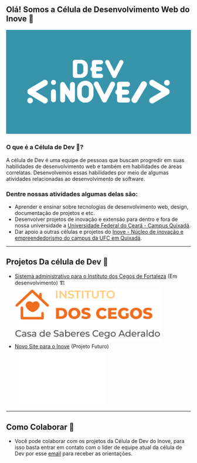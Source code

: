 ## Olá! Somos a Célula de Desenvolvimento Web do Inove 👋

<div align="center" >
    <img src="profile/images/LOGO-DEV-INOVE.png" alt= “” width="600em">
</div>

### O que é a Célula de Dev 🤔?

A célula de Dev é uma equipe de pessoas que buscam progredir em suas habilidades de desenvolvimento web e também em habilidades de áreas correlatas. Desenvolvemos essas habilidades por meio de algumas atividades relacionadas ao desenvolvimento de software.

### Dentre nossas atividades algumas delas são:
- Aprender e ensinar sobre tecnologias de desenvolvimento web, design, documentação de projetos e etc. 
- Desenvolver projetos de inovação e extensão para dentro e fora de nossa universidade a [Universidade Federal do Ceará - Campus Quixadá](https://www.quixada.ufc.br/campus/).
- Dar apoio a outras células e projetos do [Inove - Núcleo de inovação e empreendedorismo do campus da UFC em Quixadá](https://inove.quixada.ufc.br/).

---
## Projetos Da célula de Dev 🚀
- [Sistema administrativo para o Instituto dos Cegos de Fortaleza](https://github.com/dev-inove/Projeto-IDC) (Em desenvolvimento) 🏗️
    <div>
        <img src="profile/images/logo.svg" alt= “” width="400em">
    </div>
- [Novo Site para o Inove](https://github.com/dev-inove/Projeto_Site_Inove_2.0) (Projeto Futuro) 
    <div>
        <img src="profile/images/inove-logo.png" alt= “” width="250em">
    </div>

---

## Como Colaborar 🤝
- Você pode colaborar com os projetos da Célula de Dev do Inove, para isso basta entrar em contato com o lider de equipe atual da célula de Dev por esse [email](mailto:juandbpimentel@alu.ufc.br) para receber as orientações.
